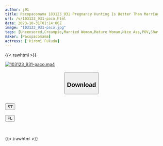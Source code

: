 ```yaml
---
author: j91
title: Pacopacomama 103123_931 Pregnancy Hunting Is Better Than Marriage Hunting! 29 Year Old Lady Makes Her AV Debut Because She Wants To Get Pregnant. Hiromi Fukuda
url: /v/103123_931-paco.html
date: 2023-10-31T01:14:00Z
image: "103123_931-paco.jpg"
tags: [Uncensored,Creampie,Married Woman,Mature Woman,Nice Ass,POV,Shaved,Slender,Squirting ]
maker: [Pacopacomama]
actress: [ Hiromi Fukuda]
---
```



{{< rawhtml >}}

<div class="video" data-videoid="arb97Xo8PwU020">
    <a href="javascript:;">
        <img src="https://my.j91.asia/v/103123_931-paco.jpg" width="WIDTH" height="HEIGHT" alt="103123_931-paco.mp4" loading="lazy">
    </a>
</div>

<script type="text/javascript" src="https://j91.asia/asset/on-demand-st.js"></script>

<br>
  <link rel="stylesheet" href="https://j91.asia/asset/bs5.css">
  
  <center>
  <button class="btn btn-primary" type="button" data-bs-toggle="collapse" data-bs-target=".multi-collapse" aria-expanded="false" aria-controls="multiCollapseExample1 multiCollapseExample2"><h2>Download</h2></button></center>
</p>
<div class="row">
  <div class="col">
    <div class="collapse multi-collapse" id="multiCollapseExample1">
      <div class="card card-body">
	      	      <br>
<div class="buttons">  
<a href="https://streamtape.to/v/arb97Xo8PwU020"><button class="btn-hover color-3"><i class="fa fa-download"></i> ST</button></a></div>
    </div>
  </div>
</div>
  <div class="col">
    <div class="collapse multi-collapse" id="multiCollapseExample2">
      <div class="card card-body">
	      <br>
<div class="buttons">
    <a href="https://filelions.online/f/j5ee29c2mqf6"><button class="btn-hover color-9"><i class="fa fa-download"></i> FL</button></a></div>
<br><br>
      </div>
    </div>
  </div>
</div>

{{< /rawhtml >}}